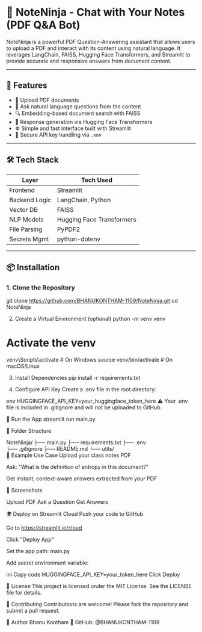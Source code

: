 # 🧠 NoteNinja - Chat with Your Notes (PDF Q&A Bot)

NoteNinja is a powerful PDF Question-Answering assistant that allows users to upload a PDF and interact with its content using natural language. It leverages LangChain, FAISS, Hugging Face Transformers, and Streamlit to provide accurate and responsive answers from document content.

---

## 🚀 Features

- 📄 Upload PDF documents
- 🤖 Ask natural language questions from the content
- 🔍 Embedding-based document search with FAISS
- 🧠 Response generation via Hugging Face Transformers
- ⚙️ Simple and fast interface built with Streamlit
- 🔐 Secure API key handling via `.env`

---

## 🛠️ Tech Stack

| Layer         | Tech Used                     |
|---------------|-------------------------------|
| Frontend      | Streamlit                     |
| Backend Logic | LangChain, Python             |
| Vector DB     | FAISS                         |
| NLP Models    | Hugging Face Transformers     |
| File Parsing  | PyPDF2                        |
| Secrets Mgmt  | python-dotenv                 |

---

## 📦 Installation

### 1. Clone the Repository

git clone https://github.com/BHANUKONTHAM-1109/NoteNinja.git
cd NoteNinja

2. Create a Virtual Environment (optional)
python -m venv venv
# Activate the venv
venv\Scripts\activate     # On Windows
source venv/bin/activate  # On macOS/Linux

3. Install Dependencies
pip install -r requirements.txt

4. Configure API Key
Create a .env file in the root directory:

env
HUGGINGFACE_API_KEY=your_huggingface_token_here
⚠️ Your .env file is included in .gitignore and will not be uploaded to GitHub.

🚀 Run the App
streamlit run main.py

📁 Folder Structure

NoteNinja/
├── main.py
├── requirements.txt
├── .env               
├── .gitignore
├── README.md
└── utils/              
💬 Example Use Case
Upload your class notes PDF

Ask: "What is the definition of entropy in this document?"

Get instant, context-aware answers extracted from your PDF

📸 Screenshots


Upload PDF	Ask a Question	Get Answers

🌍 Deploy on Streamlit Cloud
Push your code to GitHub

Go to https://streamlit.io/cloud

Click "Deploy App"

Set the app path: main.py

Add secret environment variable:

ini
Copy code
HUGGINGFACE_API_KEY=your_token_here
Click Deploy

📄 License
This project is licensed under the MIT License. See the LICENSE file for details.

🤝 Contributing
Contributions are welcome!
Please fork the repository and submit a pull request.

👤 Author
Bhanu Kontham
🔗 GitHub: @BHANUKONTHAM-1109
